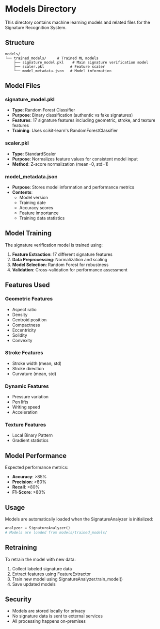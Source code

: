 # Models Directory

This directory contains machine learning models and related files for the Signature Recognition System.

## Structure

```
models/
└── trained_models/     # Trained ML models
    ├── signature_model.pkl    # Main signature verification model
    ├── scaler.pkl            # Feature scaler
    └── model_metadata.json   # Model information
```

## Model Files

### signature_model.pkl
- **Type**: Random Forest Classifier
- **Purpose**: Binary classification (authentic vs fake signatures)
- **Features**: 17 signature features including geometric, stroke, and texture features
- **Training**: Uses scikit-learn's RandomForestClassifier

### scaler.pkl
- **Type**: StandardScaler
- **Purpose**: Normalizes feature values for consistent model input
- **Method**: Z-score normalization (mean=0, std=1)

### model_metadata.json
- **Purpose**: Stores model information and performance metrics
- **Contents**:
  - Model version
  - Training date
  - Accuracy scores
  - Feature importance
  - Training data statistics

## Model Training

The signature verification model is trained using:

1. **Feature Extraction**: 17 different signature features
2. **Data Preprocessing**: Normalization and scaling
3. **Model Selection**: Random Forest for robustness
4. **Validation**: Cross-validation for performance assessment

## Features Used

### Geometric Features
- Aspect ratio
- Density
- Centroid position
- Compactness
- Eccentricity
- Solidity
- Convexity

### Stroke Features
- Stroke width (mean, std)
- Stroke direction
- Curvature (mean, std)

### Dynamic Features
- Pressure variation
- Pen lifts
- Writing speed
- Acceleration

### Texture Features
- Local Binary Pattern
- Gradient statistics

## Model Performance

Expected performance metrics:
- **Accuracy**: >85%
- **Precision**: >80%
- **Recall**: >80%
- **F1-Score**: >80%

## Usage

Models are automatically loaded when the SignatureAnalyzer is initialized:

```python
analyzer = SignatureAnalyzer()
# Models are loaded from models/trained_models/
```

## Retraining

To retrain the model with new data:

1. Collect labeled signature data
2. Extract features using FeatureExtractor
3. Train new model using SignatureAnalyzer.train_model()
4. Save updated models

## Security

- Models are stored locally for privacy
- No signature data is sent to external services
- All processing happens on-premises
